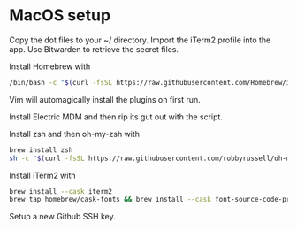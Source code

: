 # MacOS setup

Copy the dot files to your ~/ directory.
Import the iTerm2 profile into the app.
Use Bitwarden to retrieve the secret files.

Install Homebrew with
```bash
/bin/bash -c "$(curl -fsSL https://raw.githubusercontent.com/Homebrew/install/HEAD/install.sh)"
```

Vim will automagically install the plugins on first run.

Install Electric MDM and then rip its gut out with the script.

Install zsh and then oh-my-zsh with 
```bash
brew install zsh
sh -c "$(curl -fsSL https://raw.githubusercontent.com/robbyrussell/oh-my-zsh/master/tools/install.sh)"`
```

Install iTerm2 with
``` bash
brew install --cask iterm2
brew tap homebrew/cask-fonts && brew install --cask font-source-code-pro
```

Setup a new Github SSH key.
